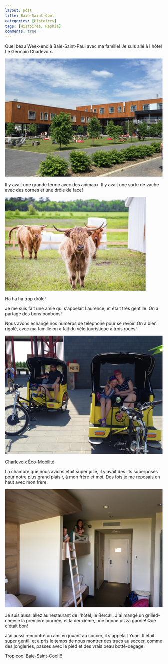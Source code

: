 ```yaml
---
layout: post
title: Baie-Saint-Cool
categories: [Histoires]
tags: [Histoires, Raphie]
comments: true
---
```

Quel beau Week-end à Baie-Saint-Paul avec ma famille! Je suis allé à l'hôtel Le Germain Charlevoix.


![Hôtel le Germain Charlevoix](/images/hotel.jpg "Hôtel Le Germain Charlevoix")


Il y avait une grande ferme avec des animaux. Il y avait une sorte de vache avec des cornes et une drôle de face! 


![Vache Highland](/images/vache_charlevoix.jpg "Vache Highland")

Ha ha ha trop drôle!

Je me suis fait une amie qui s'appelait Laurence, et était très gentille. On a partagé des bons bonbons!

Nous avons échangé nos numéros de téléphone pour se revoir. On a bien rigolé, avec ma famille on a fait du vélo touristique à trois roues!


![Charlevoix Éco-Mobilité](/images/velo_touristique.jpg "Charlevoix Éco-Mobilité")

[Charlevoix Éco-Mobilité](http://charlevoixecomobilite.com/)


La chambre que nous avions était super jolie, il y avait des lits superposés pour notre plus grand plaisir, à mon frère et moi. Des fois je me reposais en haut avec mon frère. 

![Lits](/images/lits.jpg "Lits")


Je suis aussi allez au restaurant de l'hôtel, le Bercail. J'ai mangé un grilled-cheese la première journée, et la deuxième, une bonne pizza garnie! Que c'était bon!

J'ai aussi rencontré un ami en jouant au soccer, il s'appelait Yoan. Il était super gentil, et a pris le temps de nous montrer des trucs au soccer, comme des jongleries, passes avec le pied et des vrais beau botté-dégage!

Trop cool Baie-Saint-Cool!!!
